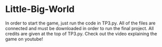 # Little-Big-World
In order to start the game, just run the code in TP3.py. 
All of the files are connected and must be downloaded in order to run the final project. 
All credits are given at the top of TP3.py.
Check out the video explaining the game on youtube!
